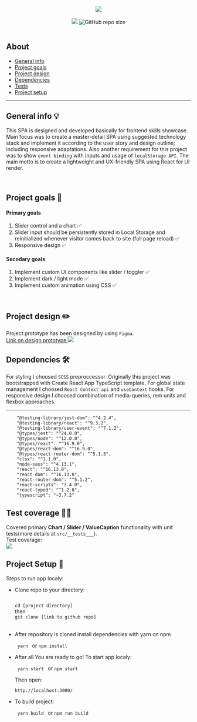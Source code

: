 <div align="center" background="#747572">
<a href="https://loaner.onrender.com/"> 
<img src="https://i.imgur.com/UXn7VU2.jpg"/>
</a>
</div>
<br>
<div align="center">
<img src="https://img.shields.io/github/last-commit/WarOnKhoff/Loaner.svg">
<span></span>
<img alt="GitHub repo size" src="https://img.shields.io/github/repo-size/WarOnKhoff/Loaner.svg">
</div>

<br>

<h2>About</h2>
<ul>
<li><a href='#general'>General info</a></li>
<li><a href='#goals'>Project goals</a></li>
<li><a href='#design'>Project design</a></li>
<li><a href='#dependencies'>Dependencies</a></li>
<li><a href='#tests'>Tests</a></li>
<li><a href='#setup'>Project setup</a></li>
</ul>
<hr>

<div id='general'>
<h2>General info 💡</h2>
<p>This SPA is designed and developed  basically for frontend skills showcase. Main focus was to create a master-detail SPA using suggested technology stack and implement it according to the user story and design outline; including responsive adaptations. Also another requirement for this project was to show <code>event binding</code> with inputs and usage of <code>localStorage API</code>. The main motto is to create a lightweight and UX-friendly SPA using React for UI render.<p>
</div>
<br>
<div id='goals'>
<h2>Project goals 💎</h2>
<h4>Primary goals</h4>
<ol>
<li>Slider control and a chart ✅</li>
<li>Slider input should be persistently stored in Local Storage and reinitialized whenever visitor comes back to site (full page reload) ✅</li>
<li>Responsive design ✅</li>
</ol>
<h4>Secodary goals</h4>
<ol>
<li>Implement custom UI components like slider / toggler ✅</li>
<li>Implement dark / light mode ✅</li>
<li>Implement custom animation using CSS ✅</li>
</ol>
</div>
<br>
<div id='design'>
<h2>Project design ✏️</h2>
Project prototype has been designed by using <code>Figma</code>.
<br>
<a href="https://www.figma.com/file/47IwEEg7TdFGFaU57OwHDl/Loaner?node-id=0%3A1"> 
Link on design prototype
</a>
<img src="https://i.imgur.com/hBbJQfR.jpg">
</div>
<div id='dependencies'>
<h2>Dependencies 🛠</h2>
For styling I choosed <code>SCSS</code> preproccessor. Originally this project was bootstrapped with Create React App TypeScript template.
For global state management I choosed <code>React Context api</code> and <code>useContext</code> hooks.
For responsive design I choosed combination of media-queries, rem units and flexbox approaches.
<hr/>

        "@testing-library/jest-dom": "^4.2.4",
    	"@testing-library/react": "^9.3.2",
    	"@testing-library/user-event": "^7.1.2",
    	"@types/jest": "^24.0.0",
    	"@types/node": "^12.0.0",
    	"@types/react": "^16.9.0",
    	"@types/react-dom": "^16.9.0",
    	"@types/react-router-dom": "^5.1.3",
    	"clsx": "^1.1.0",
    	"node-sass": "^4.13.1",
    	"react": "^16.13.0",
    	"react-dom": "^16.13.0",
    	"react-router-dom": "^5.1.2",
    	"react-scripts": "3.4.0",
    	"react-typed": "^1.2.0",
    	"typescript": "~3.7.2"

</div>
<div id='tests'>
<h2>Test coverage 🕵🏻</h2>
        Covered primary <b>Chart / Slider / ValueCaption</b> functionality with unit tests(more details at <code>src/__tests___</code>).
<br>
Test coverage:
<br>
<img src="https://i.imgur.com/DRc9Ayd.jpg">
</div>
<div id='setup'>
<h2>Project Setup 🔌</h2>
<p>Steps to run app localy:</p>
<ul>
<li>
<p> Clone repo to your directory:<p>
<code>
cd [project directory]
</code>
then
<code>
git clone [link to github repo]
</code>
<br>
</li>
<li>
<p> After repository is cloned install dependencies with yarn on npm<p>
<code> yarn </code> or <code>npm install</code>
</li>
<li>
<p> After all You are ready to go! To start app localy:<p>
<code> yarn start </code> or <code>npm start</code>
</li>
<p>Then open:<p>
<code>http://localhost:3000/</code>
<li>
<p> To build project:<p>
<code> yarn build </code> or <code>npm run build</code>
</li>
</ul>
</div>
<br>
